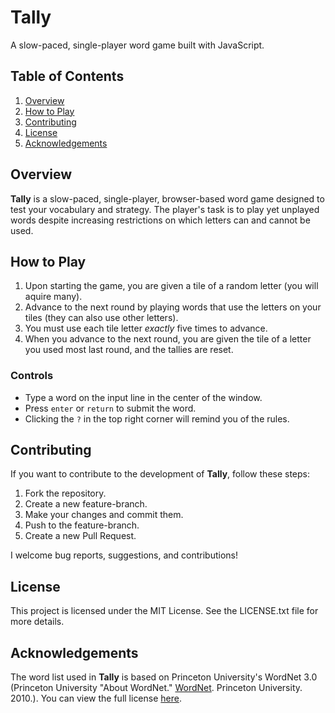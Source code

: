 # Tally

A slow-paced, single-player word game built with JavaScript.

## Table of Contents

1. [Overview](#overview)
2. [How to Play](#how-to-play)
3. [Contributing](#contributing)
4. [License](#license)
5. [Acknowledgements](#acknowledgements)

## Overview

**Tally** is a slow-paced, single-player, browser-based word game designed to test your vocabulary and strategy. The player's task is to play yet unplayed words despite increasing restrictions on which letters can and cannot be used.

## How to Play

1. Upon starting the game, you are given a tile of a random letter (you will aquire many).
2. Advance to the next round by playing words that use the letters on your tiles (they can also use other letters).
3. You must use each tile letter *exactly* five times to advance.
3. When you advance to the next round, you are given the tile of a letter you used most last round, and the tallies are reset.


### Controls

- Type a word on the input line in the center of the window. 
- Press `enter` or `return` to submit the word.
- Clicking the `?` in the top right corner will remind you of the rules.

## Contributing

If you want to contribute to the development of **Tally**, follow these steps:

1.	Fork the repository.
2.	Create a new feature-branch.
3.	Make your changes and commit them.
4.	Push to the feature-branch.
5.	Create a new Pull Request.

I welcome bug reports, suggestions, and contributions!

## License

This project is licensed under the MIT License. See the LICENSE.txt file for more details.

## Acknowledgements

The word list used in **Tally** is based on Princeton University's WordNet 3.0 (Princeton University "About WordNet." [WordNet](https://wordnet.princeton.edu/). Princeton University. 2010.). You can view the full license [here](WORDNET_LICENSE.txt).
